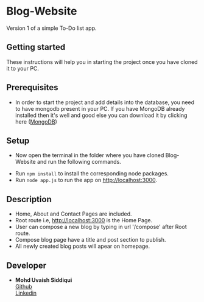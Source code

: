 # Blog-Website
Version 1 of a simple To-Do list app. 

## Getting started
These instructions will help you in starting the project once you have cloned it to your PC.

## Prerequisites
* In order to start the project and add details into the database, you need to have mongodb present in your PC.
If you have MongoDB already installed then it's well and good else you can download it by clicking here
([MongoDB](https://www.mongodb.com/))

## Setup
* Now open the terminal in the folder where you have cloned Blog-Website and run the following commands.
- Run `npm install` to install the corresponding node packages.
- Run `node app.js` to run the app on [http://localhost:3000](http://localhost:3000).

## Description 
- Home, About and Contact Pages are included.
- Root route i.e, [http://localhost:3000](http://localhost:3000) is the Home Page.
- User can compose a new blog by typing in url '/compose' after Root route.
- Compose blog page have a title and post section to publish. 
- All newly created blog posts will apear on homepage.

## Developer
* **Mohd Uvaish Siddiqui** 
<br>   [Github](https://github.com/0xUvaish)
<br>   [Linkedin](https://www.linkedin.com/in/usvr/)
